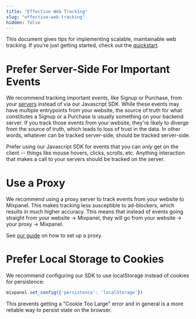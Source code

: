 ```yaml
---
title: "Effective Web Tracking"
slug: "effective-web-tracking"
hidden: false
---
```


This document gives tips for implementing scalable, maintainable web tracking. If you're just getting started, check out the [quickstart](doc:javascript-quickstart).


# Prefer Server-Side For Important Events

We recommend tracking important events, like Signup or Purchase, from your [servers](doc:server) instead of via our Javascript SDK. While these events may have multiple entrypoints from your website, the source of truth for what constitutes a Signup or a Purchase is usually something on your backend server. If you track those events from your website, they're likely to diverge from the source of truth, which leads to loss of trust in the data. In other words, whatever can be tracked server-side, should be tracked server-side.

Prefer using our Javascript SDK for events that you can _only_ get on the client -- things like mouse hovers, clicks, scrolls, etc. Anything interaction that makes a call to your servers should be tracked on the server.


# Use a Proxy
We recommend using a proxy server to track events from your website to Mixpanel. This makes tracking less susceptible to ad-blockers, which results in much higher accuracy. This means that instead of events going straight from your website -> Mixpanel, they will go from your website -> your proxy -> Mixpanel.

See [our guide](doc:collection-via-proxy) on how to set up a proxy.


# Prefer Local Storage to Cookies
We recommend configuring our SDK to use localStorage instead of cookies for persistence:

```javascript
mixpanel.set_config({'persistence': 'localStorage'})
```

This prevents getting a "Cookie Too Large" error and in general is a more reliable way to persist state on the browser.
